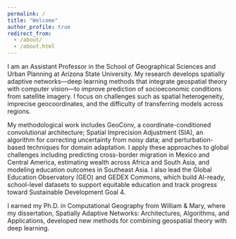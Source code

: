 ```yaml
---
permalink: /
title: "Welcome"
author_profile: true
redirect_from: 
  - /about/
  - /about.html
---
```


I am an Assistant Professor in the School of Geographical Sciences and Urban Planning at Arizona State University. My research develops spatially adaptive networks—deep learning methods that integrate geospatial theory with computer vision—to improve prediction of socioeconomic conditions from satellite imagery. I focus on challenges such as spatial heterogeneity, imprecise geocoordinates, and the difficulty of transferring models across regions.

My methodological work includes GeoConv, a coordinate-conditioned convolutional architecture; Spatial Imprecision Adjustment (SIA), an algorithm for correcting uncertainty from noisy data; and perturbation-based techniques for domain adaptation. I apply these approaches to global challenges including predicting cross-border migration in Mexico and Central America, estimating wealth across Africa and South Asia, and modeling education outcomes in Southeast Asia. I also lead the Global Education Observatory (GEO) and GEDEX Commons, which build AI-ready, school-level datasets to support equitable education and track progress toward Sustainable Development Goal 4.

I earned my Ph.D. in Computational Geography from William & Mary, where my dissertation, Spatially Adaptive Networks: Architectures, Algorithms, and Applications, developed new methods for combining geospatial theory with deep learning.
